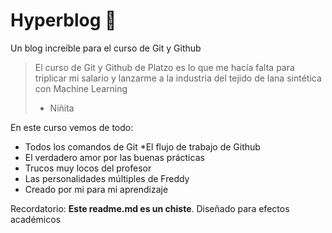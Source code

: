 # Hyperblog 💚
Un blog increíble para el curso de Git y Github
> El curso de Git y Github de Platzo es lo que me hacía falta para triplicar mi salario y lanzarme a la industria del tejido de lana sintética con Machine Learning
> - Niñita

En este curso vemos de todo:
* Todos los comandos de Git
*El flujo de trabajo de Github
* El verdadero amor por las buenas prácticas
* Trucos muy locos del profesor
* Las personalidades múltiples de Freddy
* Creado por mi para mi aprendizaje

Recordatorio: **Este readme.md es un chiste**. Diseñado para efectos académicos
